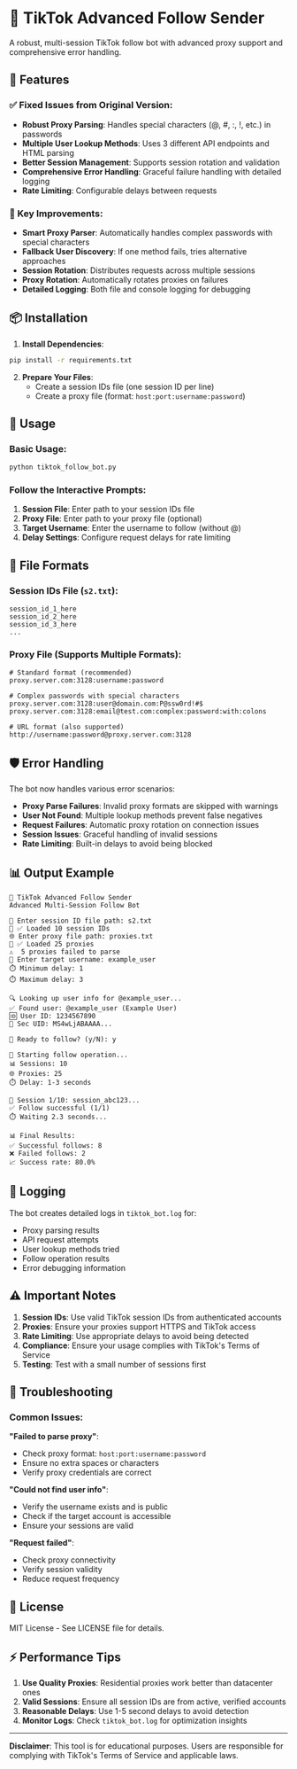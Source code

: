 # 🚀 TikTok Advanced Follow Sender

A robust, multi-session TikTok follow bot with advanced proxy support and comprehensive error handling.

## 🌟 Features

### ✅ Fixed Issues from Original Version:
- **Robust Proxy Parsing**: Handles special characters (@, #, :, !, etc.) in passwords
- **Multiple User Lookup Methods**: Uses 3 different API endpoints and HTML parsing
- **Better Session Management**: Supports session rotation and validation
- **Comprehensive Error Handling**: Graceful failure handling with detailed logging
- **Rate Limiting**: Configurable delays between requests

### 🔧 Key Improvements:
- **Smart Proxy Parser**: Automatically handles complex passwords with special characters
- **Fallback User Discovery**: If one method fails, tries alternative approaches
- **Session Rotation**: Distributes requests across multiple sessions
- **Proxy Rotation**: Automatically rotates proxies on failures
- **Detailed Logging**: Both file and console logging for debugging

## 📦 Installation

1. **Install Dependencies**:
```bash
pip install -r requirements.txt
```

2. **Prepare Your Files**:
   - Create a session IDs file (one session ID per line)
   - Create a proxy file (format: `host:port:username:password`)

## 🚀 Usage

### Basic Usage:
```bash
python tiktok_follow_bot.py
```

### Follow the Interactive Prompts:
1. **Session File**: Enter path to your session IDs file
2. **Proxy File**: Enter path to your proxy file (optional)
3. **Target Username**: Enter the username to follow (without @)
4. **Delay Settings**: Configure request delays for rate limiting

## 📁 File Formats

### Session IDs File (`s2.txt`):
```
session_id_1_here
session_id_2_here
session_id_3_here
...
```

### Proxy File (Supports Multiple Formats):
```
# Standard format (recommended)
proxy.server.com:3128:username:password

# Complex passwords with special characters
proxy.server.com:3128:user@domain.com:P@ssw0rd!#$
proxy.server.com:3128:email@test.com:complex:password:with:colons

# URL format (also supported)
http://username:password@proxy.server.com:3128
```

## 🛡️ Error Handling

The bot now handles various error scenarios:
- **Proxy Parse Failures**: Invalid proxy formats are skipped with warnings
- **User Not Found**: Multiple lookup methods prevent false negatives
- **Request Failures**: Automatic proxy rotation on connection issues
- **Session Issues**: Graceful handling of invalid sessions
- **Rate Limiting**: Built-in delays to avoid being blocked

## 📊 Output Example

```
🚀 TikTok Advanced Follow Sender
Advanced Multi-Session Follow Bot

📁 Enter session ID file path: s2.txt
🔑 ✅ Loaded 10 session IDs
🌐 Enter proxy file path: proxies.txt
🔗 ✅ Loaded 25 proxies
⚠️  5 proxies failed to parse
👤 Enter target username: example_user
⏱️ Minimum delay: 1
⏱️ Maximum delay: 3

🔍 Looking up user info for @example_user...
✅ Found user: @example_user (Example User)
🆔 User ID: 1234567890
🔐 Sec UID: MS4wLjABAAAA...

🤖 Ready to follow? (y/N): y

🚀 Starting follow operation...
📊 Sessions: 10
🌐 Proxies: 25
⏱️ Delay: 1-3 seconds

🔄 Session 1/10: session_abc123...
✅ Follow successful (1/1)
⏱️ Waiting 2.3 seconds...

📊 Final Results:
✅ Successful follows: 8
❌ Failed follows: 2
📈 Success rate: 80.0%
```

## 📝 Logging

The bot creates detailed logs in `tiktok_bot.log` for:
- Proxy parsing results
- API request attempts
- User lookup methods tried
- Follow operation results
- Error debugging information

## ⚠️ Important Notes

1. **Session IDs**: Use valid TikTok session IDs from authenticated accounts
2. **Proxies**: Ensure your proxies support HTTPS and TikTok access
3. **Rate Limiting**: Use appropriate delays to avoid being detected
4. **Compliance**: Ensure your usage complies with TikTok's Terms of Service
5. **Testing**: Test with a small number of sessions first

## 🔧 Troubleshooting

### Common Issues:

**"Failed to parse proxy"**:
- Check proxy format: `host:port:username:password`
- Ensure no extra spaces or characters
- Verify proxy credentials are correct

**"Could not find user info"**:
- Verify the username exists and is public
- Check if the target account is accessible
- Ensure your sessions are valid

**"Request failed"**:
- Check proxy connectivity
- Verify session validity
- Reduce request frequency

## 📄 License

MIT License - See LICENSE file for details.

## ⚡ Performance Tips

1. **Use Quality Proxies**: Residential proxies work better than datacenter ones
2. **Valid Sessions**: Ensure all session IDs are from active, verified accounts
3. **Reasonable Delays**: Use 1-5 second delays to avoid detection
4. **Monitor Logs**: Check `tiktok_bot.log` for optimization insights

---

**Disclaimer**: This tool is for educational purposes. Users are responsible for complying with TikTok's Terms of Service and applicable laws.